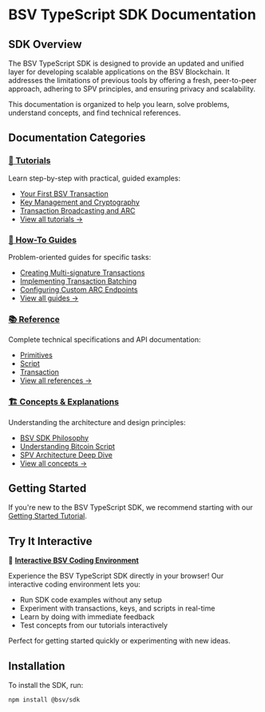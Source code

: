 # BSV TypeScript SDK Documentation

## SDK Overview

The BSV TypeScript SDK is designed to provide an updated and unified layer for developing scalable applications on the BSV Blockchain. It addresses the limitations of previous tools by offering a fresh, peer-to-peer approach, adhering to SPV principles, and ensuring privacy and scalability.

This documentation is organized to help you learn, solve problems, understand concepts, and find technical references.

## Documentation Categories

### [🚀 Tutorials](./tutorials/index.md)

Learn step-by-step with practical, guided examples:

- [Your First BSV Transaction](./tutorials/first-transaction.md)
- [Key Management and Cryptography](./tutorials/key-management.md)
- [Transaction Broadcasting and ARC](./tutorials/transaction-broadcasting.md)
- [View all tutorials →](./tutorials/index.md)

### [🔧 How-To Guides](./guides/index.md)

Problem-oriented guides for specific tasks:

- [Creating Multi-signature Transactions](./guides/multisig-transactions.md)
- [Implementing Transaction Batching](./guides/transaction-batching.md)
- [Configuring Custom ARC Endpoints](./guides/custom-arc-endpoints.md)
- [View all guides →](./guides/index.md)

### [📚 Reference](./reference/index.md)

Complete technical specifications and API documentation:

- [Primitives](./reference/primitives.md)
- [Script](./reference/script.md)
- [Transaction](./reference/transaction.md)
- [View all references →](./reference/index.md)

### [🏗️ Concepts & Explanations](./concepts/index.md)

Understanding the architecture and design principles:

- [BSV SDK Philosophy](./concepts/sdk-philosophy.md)
- [Understanding Bitcoin Script](./concepts/bitcoin-script.md)
- [SPV Architecture Deep Dive](./concepts/spv-architecture.md)
- [View all concepts →](./concepts/index.md)

## Getting Started

If you're new to the BSV TypeScript SDK, we recommend starting with our [Getting Started Tutorial](./tutorials/first-transaction.md).

## Try It Interactive

🚀 **[Interactive BSV Coding Environment](https://fast.brc.dev/)**

Experience the BSV TypeScript SDK directly in your browser! Our interactive coding environment lets you:

- Run SDK code examples without any setup
- Experiment with transactions, keys, and scripts in real-time  
- Learn by doing with immediate feedback
- Test concepts from our tutorials interactively

Perfect for getting started quickly or experimenting with new ideas.

## Installation

To install the SDK, run:

```bash
npm install @bsv/sdk
```
